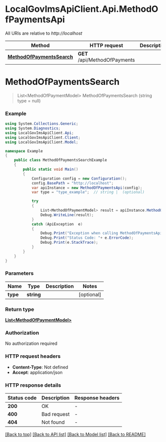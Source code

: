 # LocalGovImsApiClient.Api.MethodOfPaymentsApi

All URIs are relative to *http://localhost*

Method | HTTP request | Description
------------- | ------------- | -------------
[**MethodOfPaymentsSearch**](MethodOfPaymentsApi.md#methodofpaymentssearch) | **GET** /api/MethodOfPayments | 


<a name="methodofpaymentssearch"></a>
# **MethodOfPaymentsSearch**
> List&lt;MethodOfPaymentModel&gt; MethodOfPaymentsSearch (string type = null)



### Example
```csharp
using System.Collections.Generic;
using System.Diagnostics;
using LocalGovImsApiClient.Api;
using LocalGovImsApiClient.Client;
using LocalGovImsApiClient.Model;

namespace Example
{
    public class MethodOfPaymentsSearchExample
    {
        public static void Main()
        {
            Configuration config = new Configuration();
            config.BasePath = "http://localhost";
            var apiInstance = new MethodOfPaymentsApi(config);
            var type = "type_example";  // string |  (optional) 

            try
            {
                List<MethodOfPaymentModel> result = apiInstance.MethodOfPaymentsSearch(type);
                Debug.WriteLine(result);
            }
            catch (ApiException  e)
            {
                Debug.Print("Exception when calling MethodOfPaymentsApi.MethodOfPaymentsSearch: " + e.Message );
                Debug.Print("Status Code: "+ e.ErrorCode);
                Debug.Print(e.StackTrace);
            }
        }
    }
}
```

### Parameters

Name | Type | Description  | Notes
------------- | ------------- | ------------- | -------------
 **type** | **string**|  | [optional] 

### Return type

[**List&lt;MethodOfPaymentModel&gt;**](MethodOfPaymentModel.md)

### Authorization

No authorization required

### HTTP request headers

 - **Content-Type**: Not defined
 - **Accept**: application/json


### HTTP response details
| Status code | Description | Response headers |
|-------------|-------------|------------------|
| **200** | OK |  -  |
| **400** | Bad request |  -  |
| **404** | Not found |  -  |

[[Back to top]](#) [[Back to API list]](../README.md#documentation-for-api-endpoints) [[Back to Model list]](../README.md#documentation-for-models) [[Back to README]](../README.md)

